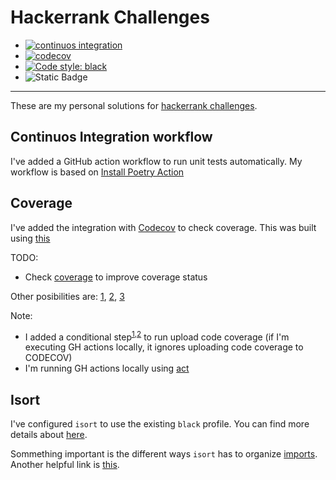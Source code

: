 # Hackerrank Challenges

* [![continuos integration](https://github.com/agmontilla/hackerrank_challenges/actions/workflows/ci.yml/badge.svg?branch=main)](https://github.com/agmontilla/hackerrank_challenges/actions/workflows/ci.yml)
* [![codecov](https://codecov.io/gh/agmontilla/hackerrank_challenges/branch/main/graph/badge.svg?token=VMDQQ8F4FQ)](https://codecov.io/gh/agmontilla/hackerrank_challenges)
* [![Code style: black](https://img.shields.io/badge/code%20style-black-000000.svg)](https://github.com/psf/black)
* ![Static Badge](https://img.shields.io/badge/project%20status%20-%20completed%20-%20green%20light)
---

These are my personal solutions for [hackerrank challenges](https://www.hackerrank.com/domains/python).

## Continuos Integration workflow

I've added a GitHub action workflow to run unit tests automatically. My workflow is based on [Install Poetry Action](https://github.com/marketplace/actions/install-poetry-action)

## Coverage

I've added the integration with [Codecov](https://docs.codecov.com/docs) to check coverage. This was built using [this](https://github.com/marketplace/actions/install-poetry-action#codecov-upload)

TODO:

- Check [coverage](https://coverage.readthedocs.io/en/latest/config.html) to improve coverage status

Other posibilities are: [1](https://www.freecodecamp.org/news/how-to-generate-code-coverage-report-with-codecov-and-github-actions/), [2](https://docs.github.com/en/actions/automating-builds-and-tests/building-and-testing-python#testing-with-pytest-and-pytest-cov), [3](https://nedbatchelder.com/blog/202209/making_a_coverage_badge.html)

Note:
- I added a conditional step<sup>[1](https://docs.github.com/en/actions/using-workflows/workflow-commands-for-github-actions#setting-an-environment-variable),[2](https://stackoverflow.com/questions/59882715/use-environment-variable-in-github-action-if?rq=3)</sup> to run upload code coverage (if I'm executing GH actions locally, it ignores uploading code coverage to CODECOV)
- I'm running GH actions locally using [act](https://github.com/nektos/act)

## Isort 

I've configured `isort` to use the existing `black` profile. You can find more details about [here](https://pycqa.github.io/isort/docs/configuration/black_compatibility.html). 

Sommething important is the different ways `isort` has to organize [imports](https://pycqa.github.io/isort/docs/configuration/multi_line_output_modes.html). Another helpful link is [this](https://stackoverflow.com/questions/69205085/how-to-make-isort-always-produce-multi-line-output-when-there-are-multiple-impor). 